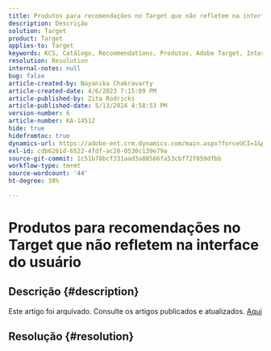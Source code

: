 ```yaml
---
title: Produtos para recomendações no Target que não refletem na interface do usuário
description: Descrição
solution: Target
product: Target
applies-to: Target
keywords: KCS, Catálogo, Recommendations, Produtos, Adobe Target, Interface do usuário, informações, pesquisa
resolution: Resolution
internal-notes: null
bug: false
article-created-by: Nayanika Chakravarty
article-created-date: 4/6/2023 7:15:09 PM
article-published-by: Zita Rodricks
article-published-date: 5/13/2024 4:58:53 PM
version-number: 6
article-number: KA-14512
hide: true
hidefromtoc: true
dynamics-url: https://adobe-ent.crm.dynamics.com/main.aspx?forceUCI=1&pagetype=entityrecord&etn=knowledgearticle&id=0c40ca52-afd4-ed11-a7c7-6045bd006b3d
exl-id: cdb6261d-6522-4fdf-ac28-0530c139e79a
source-git-commit: 1c51b78bcf331aad3a88566fa53cbf72f059dfbb
workflow-type: tm+mt
source-wordcount: '44'
ht-degree: 38%

---
```


# Produtos para recomendações no Target que não refletem na interface do usuário

## Descrição {#description}

Este artigo foi arquivado. Consulte os artigos publicados e atualizados. [Aqui](https://experienceleague.adobe.com/search.html?lang=pt-BR#sort=relevancy)

## Resolução {#resolution}
